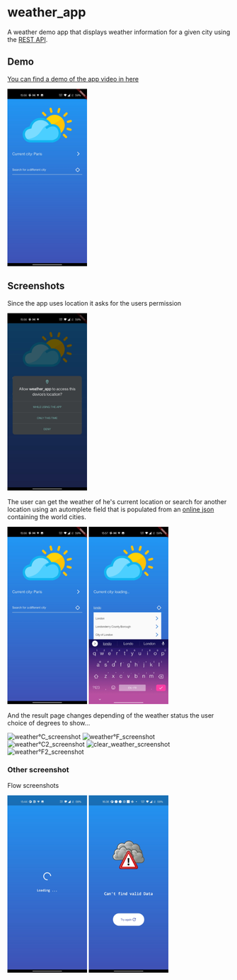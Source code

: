 # weather_app

A weather demo app that displays weather information for a given city using the
[REST API](https://www.metaweather.com/api/).

## Demo

 

 [You can find a demo of the app video in here](https://youtu.be/jj5F4h0vtrs)

[<img src="assets/home.jpg" style="width:180px;height:400px;">](https://youtu.be/jj5F4h0vtrs)

## Screenshots

Since the app uses location it asks for the users permission

<img src="assets/permission.jpg" alt= "permission_screenshot" style="width:180px;height:400px;">

The user can get the weather of he's current location or search for another location using an automplete field that is populated from an [online json](https://raw.githubusercontent.com/lutangar/cities.json/master/cities.json) containing the world cities.

<img src="assets/home.jpg" alt= "home_screenshot" style="width:180px;height:400px;">
<img src="assets/autocomplete.jpg" alt= "autocomplete_screenshot" style="width:180px;height:400px;">

And the result page changes depending of the weather status the user choice of degrees to show...

<img src="assets/weather°C.jpg" alt= "weather°C_screenshot" style="width:180px;height:400px;">
<img src="assets/weather°F.jpg" alt= "weather°F_screenshot" style="width:180px;height:400px;">

<br>
<img src="assets/weather°C2.jpg" alt= "weather°C2_screenshot" style="width:180px;height:400px;">
<img src="assets/weather°C3.jpg" alt= "clear_weather_screenshot" style="width:180px;height:400px;">
<img src="assets/weather°F2.jpg" alt= "weather°F2_screenshot" style="width:180px;height:400px;">

### Other screenshot

Flow screenshots


<img src="assets/loading.jpg" alt= "loading_screenshot" style="width:180px;height:400px;">
<img src="assets/weather_error.jpg" alt= "weather_error_screenshot" style="width:180px;height:400px;">

